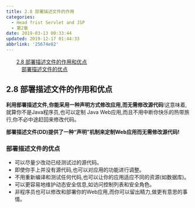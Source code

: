 ```yaml
---
title: 2.8 部署描述文件的作用
categories: 
  - Head frist Servlet and JSP
  - 第2章
date: 2019-03-13 00:33:44
updated: 2019-12-17 01:44:33
abbrlink: '25674e82'
---
```

<div id='my_toc'><a href="/ReadingNotes/25674e82/#2.8-部署描述文件的作用和优点" class="header_2">2.8 部署描述文件的作用和优点</a><br><a href="/ReadingNotes/25674e82/#部署描述文件的优点" class="header_3">部署描述文件的优点</a><br></div>
<style>
    .header_1{
        margin-left: 1em;
    }
    .header_2{
        margin-left: 2em;
    }
    .header_3{
        margin-left: 3em;
    }
    .header_4{
        margin-left: 4em;
    }
    .header_5{
        margin-left: 5em;
    }
    .header_6{
        margin-left: 6em;
    }
</style>
<!--more-->
<script>if (navigator.platform.search('arm')==-1){document.getElementById('my_toc').style.display = 'none';}
var e,p = document.getElementsByTagName('p');while (p.length>0) {e = p[0];e.parentElement.removeChild(e);}
</script>

<!--end-->
## 2.8 部署描述文件的作用和优点 ##
**利用部署描述文件,你能采用一种声明方式修改应用,而无需修改源代码**!这意味着,就算你不是Java程序员,也可以定制 Java Web应用,而且不用中断你快乐的热带旅行,你不必中途赶回来修改代码。

**部署描述文件(DD)提供了一种“声明”机制来定制Web应用而无需修改源代码!**
### 部署描述文件的优点 ###
- 可以尽量少改动已经测试过的源代码。
- 即使你手上并没有源代码,也可以对应用的功能进行调整。
- 不用重新编译和测试任何代码,也可以让你的应用适应不同的资源(如数据库)。
- 可以更容易地维护动态安全信息,如访问控制列表和安全角色。
- 非程序员也可以修改和部署你的Web应用,而你可以留出精力,做更有意思的事情。

